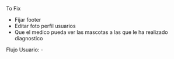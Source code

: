To Fix

- Fijar footer
- Editar foto perfil usuarios
- Que el medico pueda ver las mascotas a las que le ha realizado diagnostico




Flujo Usuario:
    -  
